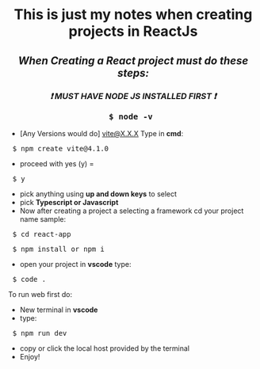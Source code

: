 <div align="center">
  
# <b>This is just my notes when creating projects in ReactJs</b><br>
## <i>When Creating a React project must do these steps:</i><br>
### <b><i>❗ MUST HAVE NODE JS INSTALLED FIRST ❗</i></b> <pre>$ node -v </pre>

</div>


- [Any Versions would do] vite@X.X.X Type in <b>cmd</b>: <br>
<pre> $ npm create vite@4.1.0 </pre>
- proceed with yes (y) = <br>
<pre> $ y </pre>
- pick anything using <b>up and down keys</b> to select
- pick <b>Typescript or Javascript</b>
- Now after creating a project a selecting a framework cd your project name sample: <br>
<pre> $ cd react-app </pre>
<pre> $ npm install or npm i </pre>
- open your project in <b>vscode</b> type: <br>
<pre> $ code . </pre>

To run web first do:

- New terminal in <b>vscode</b>
- type: <br>
<pre> $ npm run dev </pre>
- copy or click the local host provided by the terminal
- Enjoy!

